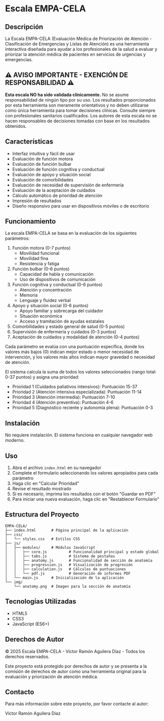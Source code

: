# Escala EMPA-CELA

## Descripción
La Escala EMPA-CELA (Evaluación Médica de Priorización de Atención - Clasificación de Emergencias y Listas de Atención) es una herramienta interactiva diseñada para ayudar a los profesionales de la salud a evaluar y priorizar la atención médica de pacientes en servicios de urgencias y emergencias.

## ⚠️ AVISO IMPORTANTE - EXENCIÓN DE RESPONSABILIDAD ⚠️
**Esta escala NO ha sido validada clínicamente.** No se asume responsabilidad de ningún tipo por su uso. Los resultados proporcionados por esta herramienta son meramente orientativos y no deben utilizarse como única herramienta para tomar decisiones clínicas. Consulte siempre con profesionales sanitarios cualificados. Los autores de esta escala no se hacen responsables de decisiones tomadas con base en los resultados obtenidos.

## Características
- Interfaz intuitiva y fácil de usar
- Evaluación de función motora 
- Evaluación de función bulbar
- Evaluación de función cognitiva y conductual
- Evaluación de apoyo y situación social
- Evaluación de comorbilidades
- Evaluación de necesidad de supervisión de enfermería
- Evaluación de la aceptación de cuidados
- Cálculo automático de prioridad de atención
- Impresión de resultados
- Diseño responsivo para usar en dispositivos móviles o de escritorio

## Funcionamiento
La escala EMPA-CELA se basa en la evaluación de los siguientes parámetros:
1. Función motora (0-7 puntos)
   - Movilidad funcional
   - Movilidad fina
   - Resistencia y fatiga
2. Función bulbar (0-6 puntos) 
   - Capacidad de habla y comunicación
   - Uso de dispositivos de comunicación
3. Función cognitiva y conductual (0-6 puntos)
   - Atención y concentración
   - Memoria
   - Lenguaje y fluidez verbal
4. Apoyo y situación social (0-6 puntos)
   - Apoyo familiar y sobrecarga del cuidador
   - Situación económica
   - Acceso y tramitación de ayudas estatales
5. Comorbilidades y estado general de salud (0-5 puntos)
6. Supervisión de enfermería y cuidados (0-3 puntos)
7. Aceptación de cuidados y modalidad de atención (0-4 puntos)

Cada parámetro se evalúa con una puntuación específica, donde los valores más bajos (0) indican mejor estado o menor necesidad de intervención, y los valores más altos indican mayor gravedad o necesidad de atención.

El sistema calcula la suma de todos los valores seleccionados (rango total: 0-37 puntos) y asigna una prioridad:
- Prioridad 1 (Cuidados paliativos intensivos): Puntuación 15-37
- Prioridad 2 (Atención intensiva especializada): Puntuación 11-14
- Prioridad 3 (Atención intermedia): Puntuación 7-10
- Prioridad 4 (Atención preventiva): Puntuación 4-6
- Prioridad 5 (Diagnóstico reciente y autonomía plena): Puntuación 0-3

## Instalación
No requiere instalación. El sistema funciona en cualquier navegador web moderno.

## Uso
1. Abra el archivo `index.html` en su navegador
2. Complete el formulario seleccionando los valores apropiados para cada parámetro
3. Haga clic en "Calcular Prioridad"
4. Revise el resultado mostrado
5. Si es necesario, imprima los resultados con el botón "Guardar en PDF"
6. Para iniciar una nueva evaluación, haga clic en "Restablecer Formulario"

## Estructura del Proyecto

```
EMPA-CELA/
├── index.html       # Página principal de la aplicación
├── css/
│   └── styles.css   # Estilos CSS
├── js/
│   ├── modules/     # Módulos JavaScript
│   │   ├── core.js          # Funcionalidad principal y estado global
│   │   ├── tabs.js          # Sistema de pestañas
│   │   ├── anatomy.js       # Funcionalidad de sección de anatomía
│   │   ├── progression.js   # Visualización de progresión
│   │   ├── calculation.js   # Cálculos de puntuaciones
│   │   └── pdf.js           # Generación de informes PDF
│   └── main.js      # Inicialización de la aplicación
└── img/
    └── anatomy.png  # Imagen para la sección de anatomía
```

## Tecnologías Utilizadas
- HTML5
- CSS3
- JavaScript (ES6+)

## Derechos de Autor
© 2025 Escala EMPA-CELA - Víctor Ramón Aguilera Díaz - Todos los derechos reservados.

Este proyecto está protegido por derechos de autor y se presenta a la comisión de derechos de autor como una herramienta original para la evaluación y priorización de atención médica.

## Contacto
Para más información sobre este proyecto, por favor contacte al autor:

Víctor Ramón Aguilera Díaz 